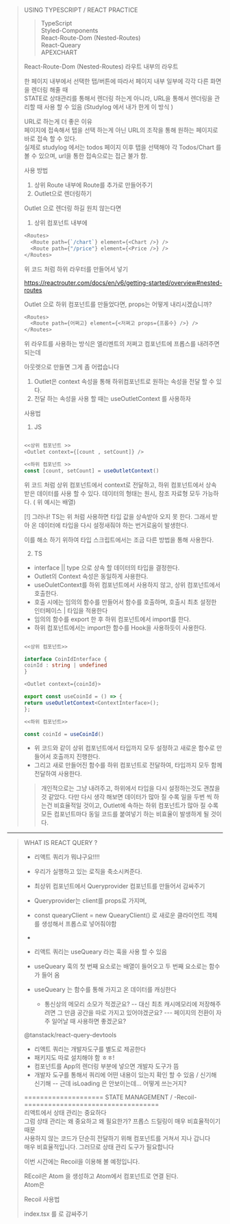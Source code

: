> USING TYPESCRIPT / REACT PRACTICE
>
> > TypeScript  
> > Styled-Components  
> > React-Route-Dom (Nested-Routes)  
> > React-Queary  
> > APEXCHART
>
> React-Route-Dom (Nested-Routes)
> 라우트 내부의 라우트
>
> 한 페이지 내부에서 선택한 탭/버튼에 따라서 페이지 내부 일부에 각각 다른 화면을 렌더링 해줄 때  
> STATE로 상태관리를 통해서 렌더링 하는게 아니라, URL을 통해서 렌더링을 관리할 때 사용 할 수 있음 (Studylog 에서 내가 한게 이 방식 )
>
> URL로 하는게 더 좋은 이유  
> 페이지에 접속해서 탭을 선택 하는게 아닌 URL의 조작을 통해 원하는 페이지로 바로 접속 할 수 있다.  
> 실제로 studylog 에서는 todos 페이지 이후 탭을 선택해야 각 Todos/Chart 를 볼 수 있으며, url을 통한 접속으로는 접근 불가 함.
>
> 사용 방법
>
> 1.  상위 Route 내부에 Route를 추가로 만들어주기
> 2.  Outlet으로 렌더링하기
>
> Outlet 으로 렌더링 하길 원치 않는다면
>
> 1.  상위 컴포넌트 내부에
>
> ```javascript
> <Routes>
>   <Route path={`/chart`} element={<Chart />} />
>   <Route path={"/price"} element={<Price />} />
> </Routes>
> ```
>
> 위 코드 처럼 하위 라우터를 만들어서 넣기
>
> https://reactrouter.com/docs/en/v6/getting-started/overview#nested-routes
>
> Outlet 으로 하위 컴포넌트를 만들었다면, props는 어떻게 내리시겠습니까?
>
> ```javascript
> <Routes>
>   <Route path={어쩌고} element={<저쩌고 props={프롭수} />} />
> </Routes>
> ```
>
> 위 라우트를 사용하는 방식은 엘리멘트의 저쩌고 컴포넌트에 프롭스를 내려주면 되는데
>
> 아웃렛으로 만들면 그게 좀 어렵습니다
>
> 1. Outlet은 context 속성을 통해 하위컴포넌트로 원하는 속성을 전달 할 수 있다.
> 2. 전달 하는 속성을 사용 할 때는 useOutletContext 를 사용하자
>
> 사용법
>
> 1. JS
>
> ```javascript
>
> <<상위 컴포넌트 >>
> <Outlet context={[count , setCount]} />
>
> <<하위 컴포넌트 >>
> const [count, setCount] = useOutletContext()
>
> ```
>
> 위 코드 처럼 상위 컴포넌트에서 context로 전달하고, 하위 컴포넌트에서 상속 받은 데이터를 사용 할 수 있다.
> 데이터의 형태는 원시, 참조 자료형 모두 가능하다. ( 위 예시는 배열)
>
> [!] 그러나! TS는 위 처럼 사용하면 타입 값을 상속받아 오지 못 한다.
> 그래서 받아 온 데이터에 타입을 다시 설정새줘야 하는 번거로움이 발생한다.
>
> 이를 해소 하기 위하여 타입 스크립트에서는 조금 다른 방법을 통해 사용한다.
>
> 2. TS
>
> - interface || type 으로 상속 할 데이터의 타입을 결정한다.
> - Outlet의 Context 속성은 동일하게 사용한다.
> - useOuletContext를 하위 컴포넌트에서 사용하지 않고, 상위 컴포넌트에서 호출한다.
> - 호출 시에는 임의의 함수를 만들어서 함수를 호출하며, 호출시 최초 설정한 인터페이스 | 타입을 적용한다
> - 임의의 함수를 export 한 후 하위 컴포넌트에서 import를 한다.
> - 하위 컴포넌트에서는 import한 함수를 Hook을 사용하듯이 사용한다.
>
> ```typescript
>
> <<상위 컴포넌트>>
>
> interface CoinIdInterface {
> coinId : string | undefined
> }
>
> <Outlet context={coinId}>
>
> export const useCoinId = () => {
> return useOutletContext<ContextInterface>();
> };
>
> <<하위 컴포넌트>>
>
> const coinId = useCoinId()
>
> ```
>
> - 위 코드와 같이 상위 컴포넌트에서 타입까지 모두 설정하고 새로운 함수로 만들어서 호출까지 진행한다.
> - 그리고 새로 만들어진 함수를 하위 컴포넌트로 전달하여, 타입까지 모두 함께 전달하여 사용한다.
>
> > 개인적으로는 그냥 내려주고, 하위에서 타입을 다시 설정하는것도 괜찮을것 같았다.
> > 다만 다시 생각 해보면 데이터가 많아 질 수록 일을 두번 씩 하는건 비효율적일 것이고,
> > Outlet에 속하는 하위 컴포넌트가 많아 질 수록 모든 컴포넌트마다 동일 코드를 붙여넣기 하는 비효율이 발생하게 될 것이다.

---

> WHAT IS REACT QUERY ?
>
> - 리액트 쿼리가 뭐냐구요!!!!
> - 우리가 실행하고 있는 로직을 축소시켜준다.
> - 최상위 컴포넌트에서 Queryprovider 컴포넌트를 만들어서 감싸주기
> - Queryprovider는 client를 props로 가지며,
> - const quearyClient = new QuearyClient() 로 새로운 클라이언트 객체를 생성해서 프롭스로 넣어줘야함
> -
>
> - 리액트 쿼리는 useQueary 라는 훅을 사용 할 수 있음
> - useQueary 훅의 첫 번째 요소로는 배열이 들어오고 두 번째 요소로는 함수가 들어 옴
>
> - useQueary 는 함수를 통해 가지고 온 데이터를 캐싱한다
>   - 통신상의 메모리 소모가 적겠군요?
>     -- 대신 최초 캐시메모리에 저장해주려면 그 만큼 공간을 따로 가지고 있어야겠군요?
>     --- 페이지의 전환이 자주 일어날 때 사용하면 좋겠군요?
>
> @tanstack/react-query-devtools
>
> - 리액트 쿼리는 개발자도구를 별도로 제공한다
> - 패키지도 따로 설치해야 함 ㅎㅎ!
> - <ReactQueryDevtools initialIsOpen={true} /> 컴포넌트를 App의 렌더링 부분에 넣으면 개발자 도구가 뜸
> - 개발자 도구를 통해서 쿼리에 어떤 내용이 있는지 확인 할 수 있음 / 신기해 신기해
>   -- 근데 isLoading 은 안보이는데... 어떻게 쓰는거지?
>
> ==================== STATE MANAGEMENT / -Recoil- ==================================  
> 리액트에서 상태 관리는 중요하다  
> 그럼 상태 관리는 왜 중요하고 왜 필요한가?
> 프롭스 드릴링이 매우 비효율적이기 때문  
> 사용하지 않는 코드가 단순히 전달하기 위해 컴포넌트를 거쳐서 지나 갑니다  
>  매우 비효율적입니다. 그러므로 상태 관리 도구가 필요합니다
>
> 이번 시간에는 Recoil을 이용해 볼 예정입니다.
>
> REcoil은 Atom 을 생성하고 Atom에서 컴포넌트로 연결 된다.  
> Atom은
>
> Recoil 사용법
>
> index.tsx 를 <RecoilRoot> 로 감싸주기
